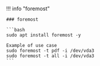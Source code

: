 !!! info "foremost"
    
    ### foremost
    
    ```bash
    sudo apt install foremost -y

    Example of use case
    sudo foremost -t pdf -i /dev/vda3
    sudo foremost -t all -i /dev/vda3
    ```
